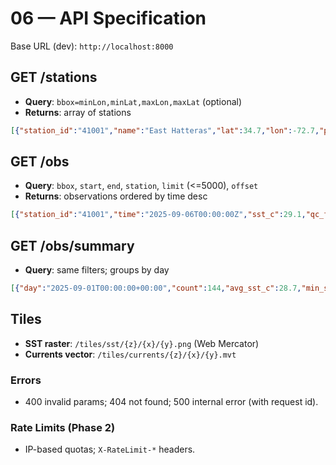 # 06 — API Specification

Base URL (dev): `http://localhost:8000`

## GET /stations
- **Query**: `bbox=minLon,minLat,maxLon,maxLat` (optional)
- **Returns**: array of stations
```json
[{"station_id":"41001","name":"East Hatteras","lat":34.7,"lon":-72.7,"provider":"NDBC"}]
```

## GET /obs
- **Query**: `bbox`, `start`, `end`, `station`, `limit` (<=5000), `offset`
- **Returns**: observations ordered by time desc
```json
[{"station_id":"41001","time":"2025-09-06T00:00:00Z","sst_c":29.1,"qc_flag":0,"lat":34.7,"lon":-72.7,"source":"NDBC"}]
```

## GET /obs/summary
- **Query**: same filters; groups by day
```json
[{"day":"2025-09-01T00:00:00+00:00","count":144,"avg_sst_c":28.7,"min_sst_c":27.9,"max_sst_c":29.5}]
```

## Tiles
- **SST raster**: `/tiles/sst/{z}/{x}/{y}.png` (Web Mercator)
- **Currents vector**: `/tiles/currents/{z}/{x}/{y}.mvt`

### Errors
- 400 invalid params; 404 not found; 500 internal error (with request id).

### Rate Limits (Phase 2)
- IP-based quotas; `X-RateLimit-*` headers.
